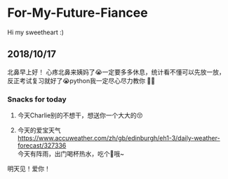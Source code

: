 # For-My-Future-Fiancee
Hi my sweetheart :)  

## 2018/10/17  
北鼻早上好！ 心疼北鼻来姨妈了😭一定要多多休息，统计看不懂可以先放一放，反正考试复习就好了😭python我一定尽心尽力教你 
🐙🐇

  
### Snacks for today
1. 今天Charlie别的不想干，想送你一个大大的😚


2. 今天的爱宝天气  
https://www.accuweather.com/zh/gb/edinburgh/eh1-3/daily-weather-forecast/327336  
今天有阵雨，出门喝杯热水，吃个🍎哦~

明天见！爱你！


